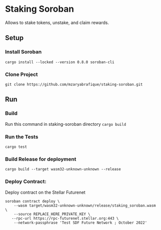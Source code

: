 # Staking Soroban
Allows to stake tokens, unstake, and claim rewards.

## Setup
### Install Soroban
```cargo install --locked --version 0.8.0 soroban-cli```

### Clone Project
```git clone https://github.com/mzaryabrafique/staking-soroban.git```

## Run

### Build
Run this command in staking-soroban directory
```cargo build```

### Run the Tests
```cargo test```

### Build Release for deployment
```cargo build --target wasm32-unknown-unknown --release```

### Deploy Contract:
Deploy contract on the Stellar Futurenet
```
soroban contract deploy \
    --wasm target/wasm32-unknown-unknown/release/staking_soroban.wasm \
    --source REPLACE_HERE_PRIVATE_KEY \
   --rpc-url https://rpc-futurenet.stellar.org:443 \
    --network-passphrase 'Test SDF Future Network ; October 2022'
```


